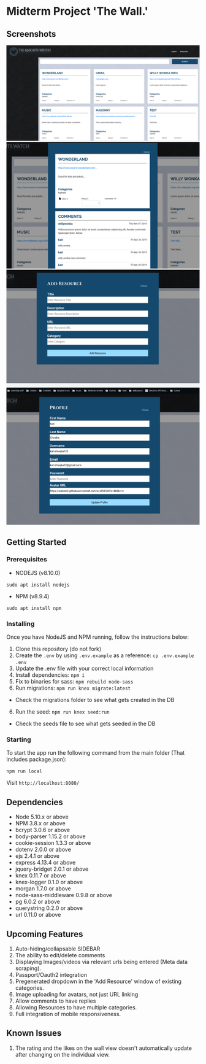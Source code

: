 # Midterm Project 'The Wall.'

## Screenshots
!['Screenshot Of Homepage'](https://github.com/basktballer/TheWallMidterm/blob/master/docs/desktop-home.png)
!['Screenshot Of Individual Resource'](https://github.com/basktballer/TheWallMidterm/blob/master/docs/individual_resource.png)
!['Screenshot Of Adding Resource'](https://github.com/basktballer/TheWallMidterm/blob/master/docs/addResorce.png)
!['Screenshot Of Changing Profile'](https://github.com/basktballer/TheWallMidterm/blob/master/docs/changeProfile.png)

## Getting Started

### Prerequisites
- NODEJS (v8.10.0)
```
sudo apt install nodejs
```
- NPM (v8.9.4)
```
sudo apt install npm
```

### Installing
Once you have NodeJS and NPM running, follow the instructions below:

1. Clone this repository (do not fork)
2. Create the `.env` by using `.env.example` as a reference: `cp .env.example .env`
3. Update the .env file with your correct local information
4. Install dependencies: `npm i`
5. Fix to binaries for sass: `npm rebuild node-sass`
5. Run migrations: `npm run knex migrate:latest`
  - Check the migrations folder to see what gets created in the DB
6. Run the seed: `npm run knex seed:run`
  - Check the seeds file to see what gets seeded in the DB

### Starting
To start the app run the following command from the main folder (That includes package.json):
```
npm run local
```

Visit `http://localhost:8080/`

## Dependencies

- Node 5.10.x or above
- NPM 3.8.x or above
- bcrypt 3.0.6 or above
- body-parser 1.15.2 or above
- cookie-session 1.3.3 or above
- dotenv 2.0.0 or above
- ejs 2.4.1 or above
- express 4.13.4 or above
- jquery-bridget 2.0.1 or above
- knex 0.11.7 or above
- knex-logger 0.1.0 or above
- morgan 1.7.0 or above
- node-sass-middleware 0.9.8 or above
- pg 6.0.2 or above
- querystring 0.2.0 or above
- url 0.11.0 or above

## Upcoming Features

1. Auto-hiding/collapsable SIDEBAR
2. The ability to edit/delete comments
3. Displaying Images/videos via relevant urls being entered (Meta data scraping).
4. Passport/Oauth2 integration
5. Pregenerated dropdown in the 'Add Resource' window of existing categories.
6. Image uploading for avatars, not just URL linking
7. Allow comments to have replies
8. Allowing Resources to have multiple categories.
9. Full integration of mobile responsiveness.

## Known Issues
1. The rating and the likes on the wall view doesn't automatically update after changing on the individual view.

